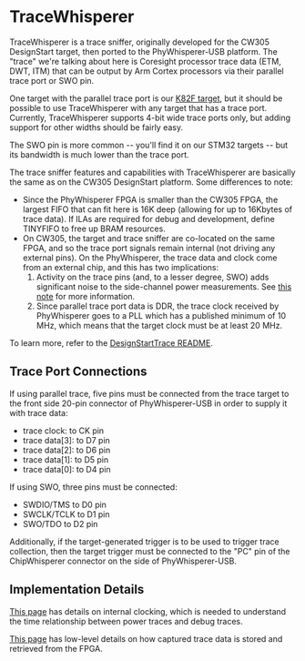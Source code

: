 # TraceWhisperer

TraceWhisperer is a trace sniffer, originally developed for the CW305
DesignStart target, then ported to the PhyWhisperer-USB platform. The "trace"
we're talking about here is Coresight processor trace data (ETM, DWT, ITM)
that can be output by Arm Cortex processors via their parallel trace port or
SWO pin.

One target with the parallel trace port is our [K82F
target](https://rtfm.newae.com/Targets/UFO%20Targets/CW308T-K82/), but it
should be possible to use TraceWhisperer with any target that has a trace
port. Currently, TraceWhisperer supports 4-bit wide trace ports only, but
adding support for other widths should be fairly easy.

The SWO pin is more common -- you'll find it on our STM32 targets -- but its
bandwidth is much lower than the trace port.

The trace sniffer features and capabilities with TraceWhisperer are
basically the same as on the CW305 DesignStart platform. Some differences to
note:

* Since the PhyWhisperer FPGA is smaller than the CW305 FPGA, the largest
  FIFO that can fit here is 16K deep (allowing for up to 16Kbytes of trace
  data). If ILAs are required for debug and development, define TINYFIFO to
  free up BRAM resources.
* On CW305, the target and trace sniffer are co-located on the same FPGA,
  and so the trace port signals remain internal (not driving any external
  pins). On the PhyWhisperer, the trace data and clock come from an external
  chip, and this has two implications:
    1. Activity on the trace pins (and, to a lesser degree, SWO) adds
       significant noise to the side-channel power measurements. See [this
       note](trace_noise.md) for more information.
    2. Since parallel trace port data is DDR, the trace clock received by PhyWhisperer
       goes to a PLL which has a published minimum of 10 MHz, which means
       that the target clock must be at least 20 MHz.


To learn more, refer to the [DesignStartTrace README](../../README.md).

## Trace Port Connections

If using parallel trace, five pins must be connected from the trace target
to the front side 20-pin connector of PhyWhisperer-USB in order to supply it
with trace data:
- trace clock: to CK pin
- trace data[3]: to D7 pin
- trace data[2]: to D6 pin
- trace data[1]: to D5 pin
- trace data[0]: to D4 pin

If using SWO, three pins must be connected:
- SWDIO/TMS to D0 pin
- SWCLK/TCLK to D1 pin
- SWO/TDO to D2 pin

Additionally, if the target-generated trigger is to be used to trigger trace
collection, then the target trigger must be connected to the "PC" pin of the
ChipWhisperer connector on the side of PhyWhisperer-USB.

## Implementation Details
[This page](clocks.md) has details on internal clocking, which is needed to
understand the time relationship between power traces and debug traces.

[This page](FIFO_reads.md) has low-level details on how captured trace data
is stored and retrieved from the FPGA.



